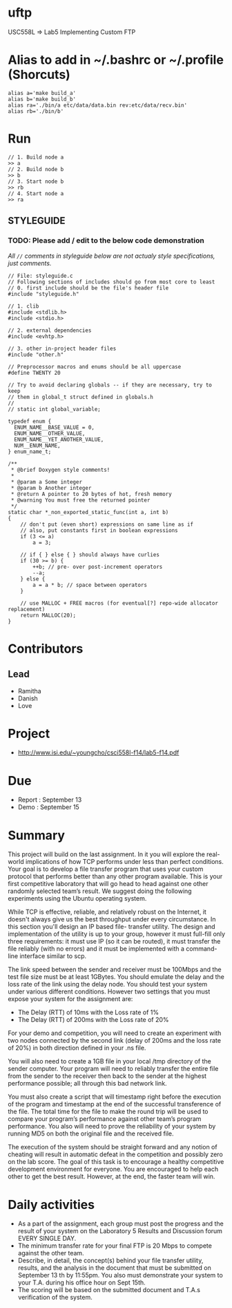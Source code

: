 uftp
====

USC558L => Lab5 Implementing Custom FTP


Alias to add in ~/.bashrc or ~/.profile (Shorcuts)
=================================================
```
alias a='make build_a'
alias b='make build_b'
alias ra='./bin/a etc/data/data.bin rev:etc/data/recv.bin'
alias rb='./bin/b'
```

Run
==
```
// 1. Build node a
>> a
// 2. Build node b
>> b
// 3. Start node b
>> rb
// 4. Start node a
>> ra
```


## STYLEGUIDE

### TODO: Please add / edit to the below code demonstration

*All `//` comments in styleguide below are not actualy style specifications, just comments.*

```
// File: styleguide.c
// Following sections of includes should go from most core to least
// 0. first include should be the file's header file
#include "styleguide.h"

// 1. clib
#include <stdlib.h>
#include <stdio.h>

// 2. external dependencies
#include <evhtp.h>

// 3. other in-project header files
#include "other.h"

// Preprocessor macros and enums should be all uppercase
#define TWENTY 20

// Try to avoid declaring globals -- if they are necessary, try to keep
// them in global_t struct defined in globals.h
//
// static int global_variable;

typedef enum {
  ENUM_NAME__BASE_VALUE = 0,
  ENUM_NAME__OTHER_VALUE,
  ENUM_NAME__YET_ANOTHER_VALUE,
  NUM__ENUM_NAME,
} enum_name_t;

/**
 * @brief Doxygen style comments!
 *
 * @param a Some integer
 * @param b Another integer
 * @return A pointer to 20 bytes of hot, fresh memory
 * @warning You must free the returned pointer
 */
static char *_non_exported_static_func(int a, int b)
{
    // don't put (even short) expressions on same line as if
    // also, put constants first in boolean expressions
    if (3 <= a)
        a = 3;

    // if { } else { } should always have curlies
    if (30 >= b) {
        ++b; // pre- over post-increment operators
        --a;
    } else {
        a = a * b; // space between operators
    }

    // use MALLOC + FREE macros (for eventual[?] repo-wide allocator replacement)
    return MALLOC(20);
}
```


Contributors
===========

Lead
----
* Ramitha
* Danish
* Love

Project
=======
* http://www.isi.edu/~youngcho/csci558l-f14/lab5-f14.pdf

Due
====
* Report : September 13
* Demo   : September 15

Summary
======
This project will build on the last assignment. In it you will explore
the real-world implications
of how TCP performs under less than perfect conditions. Your goal is to
develop a file transfer
program that uses your custom protocol that performs better than any
other program available.
This is your first competitive laboratory that will go head to head
against one other randomly
selected team’s result. We suggest doing the following experiments using
the Ubuntu operating
system.

While TCP is effective, reliable, and relatively robust on the Internet,
it doesn't always give us
the best throughput under every circumstance. In this section you'll
design an IP based file-
transfer utility. The design and implementation of the utility is up to
your group, however it must
full-fill only three requirements: it must use IP (so it can be routed),
it must transfer the file
reliably (with no errors) and it must be implemented with a command-line
interface similar to
scp.

The link speed between the sender and receiver must be 100Mbps and the
test file size must be at
least 1GBytes. You should emulate the delay and the loss rate of the
link using the delay node.
You should test your system under various different conditions. However
two settings that you
must expose your system for the assignment are:

* The Delay (RTT) of 10ms with the Loss rate of 1%
* The Delay (RTT) of 200ms with the Loss rate of 20%

For your demo and competition, you will need to create an experiment
with two nodes connected
by the second link (delay of 200ms and the loss rate of 20%) in both
direction defined in your .ns
file.

You will also need to create a 1GB file in your local /tmp directory of
the sender computer.
Your program will need to reliably transfer the entire file from the
sender to the receiver then
back to the sender at the highest performance possible; all through this
bad network link.

You must also create a script that will timestamp right before the
execution of the program and
timestamp at the end of the successful transference of the file. The
total time for the file to make
the round trip will be used to compare your program’s performance
against other team’s program
performance. You also will need to prove the reliability of your system
by running MD5 on both
the original file and the received file.

The execution of the system should be straight forward and any notion of
cheating will result in
automatic defeat in the competition and possibly zero on the lab score.
The goal of this task is to
encourage a healthy competitive development environment for everyone.
You are encouraged to
help each other to get the best result. However, at the end, the faster
team will win.


Daily activities
================

* As a part of the assignment, each group must post the progress and
the result of your system
on the Laboratory 5 Results and Discussion forum EVERY SINGLE DAY.
* The minimum transfer rate for your final FTP is 20 Mbps to compete
against the other team.
* Describe, in detail, the concept(s) behind your file transfer
utility, results, and the analysis in
the document that must be submitted on September 13 th by 11:55pm. You
also must
demonstrate your system to your T.A. during his office hour on Sept
15th.
* The scoring will be based on the submitted document and T.A.s
verification of the system.
